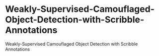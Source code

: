 # Weakly-Supervised-Camouflaged-Object-Detection-with-Scribble-Annotations
Weakly-Supervised Camouflaged Object Detection with Scribble Annotations
